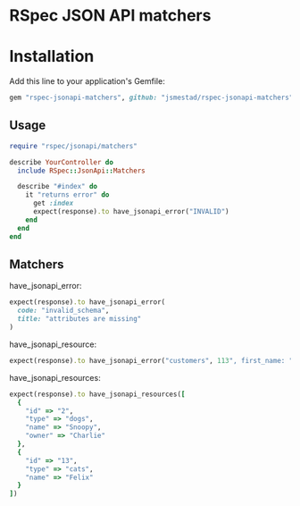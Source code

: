 # RSpec JSON API matchers

# Installation

Add this line to your application's Gemfile:

```ruby
gem "rspec-jsonapi-matchers", github: "jsmestad/rspec-jsonapi-matchers"
```

## Usage

```ruby
require "rspec/jsonapi/matchers"

describe YourController do
  include RSpec::JsonApi::Matchers

  describe "#index" do
    it "returns error" do
      get :index
      expect(response).to have_jsonapi_error("INVALID")
    end
  end
end
```

## Matchers

have_jsonapi_error:

```ruby
expect(response).to have_jsonapi_error(
  code: "invalid_schema",
  title: "attributes are missing"
)
```

have_jsonapi_resource:
```ruby
expect(response).to have_jsonapi_error("customers", 113", first_name: "John")
```

have_jsonapi_resources:
```ruby
expect(response).to have_jsonapi_resources([
  {
    "id" => "2",
    "type" => "dogs",
    "name" => "Snoopy",
    "owner" => "Charlie"
  },
  {
    "id" => "13",
    "type" => "cats",
    "name" => "Felix"
  }
])
```
